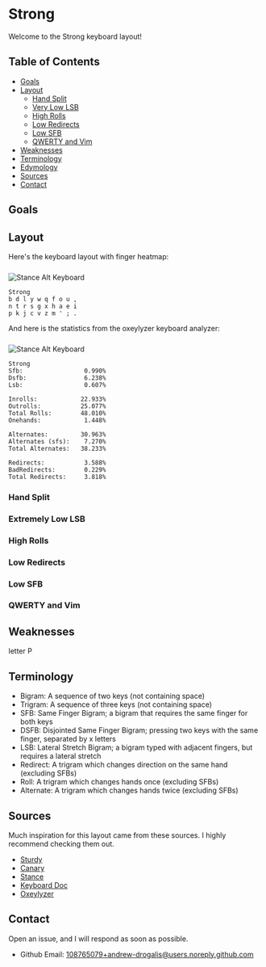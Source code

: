 
# Strong

Welcome to the Strong keyboard layout!

## Table of Contents

* [Goals](#Goals)
* [Layout](#Layout)
    * [Hand Split](#Hand-Split)
    * [Very Low LSB](#Very-Low-LSB)
    * [High Rolls](#High-Rolls)
    * [Low Redirects](#Low-Redirects)
    * [Low SFB](#Low-SFB)
    * [QWERTY and Vim](#QWERTY-and-Vim)
* [Weaknesses](#Weaknesses)
* [Terminology](#Terminology)
* [Edymology](#Edymology)
* [Sources](#Sources)
* [Contact](#Contact)

## Goals


## Layout

Here's the keyboard layout with finger heatmap:

<img src="https://raw.githubusercontent.com/andrew-drogalis/Stance/main/strong-layout.png" alt="Stance Alt Keyboard" style="padding-top: 10px;">

```
Strong
b d l y w q f o u ,
n t r s g x h a e i
p k j c v z m ' ; .
```

And here is the statistics from the oxeylyzer keyboard analyzer:

<img src="https://raw.githubusercontent.com/andrew-drogalis/Stance/main/strong-stats.png" alt="Stance Alt Keyboard" style="padding-top: 10px;">

```
Strong
Sfb:                 0.990%
Dsfb:                6.238%
Lsb:                 0.607% 

Inrolls:            22.933%
Outrolls:           25.077%
Total Rolls:        48.010%
Onehands:            1.448%

Alternates:         30.963%
Alternates (sfs):    7.270%  
Total Alternates:   38.233%

Redirects:           3.588%
BadRedirects:        0.229%
Total Redirects:     3.818%
```

### Hand Split

### Extremely Low LSB

### High Rolls

### Low Redirects

### Low SFB

### QWERTY and Vim

## Weaknesses

letter P

## Terminology

- Bigram: A sequence of two keys (not containing space)
- Trigram: A sequence of three keys (not containing space)
- SFB: Same Finger Bigram; a bigram that requires the same finger for both keys
- DSFB: Disjointed Same Finger Bigram; pressing two keys with the same finger, separated by x letters
- LSB: Lateral Stretch Bigram; a bigram typed with adjacent fingers, but requires a lateral stretch
- Redirect: A trigram which changes direction on the same hand (excluding SFBs)
- Roll: A trigram which changes hands once (excluding SFBs)
- Alternate: A trigram which changes hands twice (excluding SFBs)

## Sources

Much inspiration for this layout came from these sources. I highly recommend checking them out.

- [Sturdy](https://oxey.dev/sturdy/index.html)
- [Canary](https://github.com/Apsu/Canary)
- [Stance](https://github.com/andrew-drogalis/Stance)
- [Keyboard Doc](https://docs.google.com/document/d/1_a5Nzbkwyk1o0bvTctZrtgsee9jSP-6I0q3A0_9Mzm0/edit#heading=h.rnpdk4wy8guw)
- [Oxeylyzer](https://github.com/O-X-E-Y/oxeylyzer)

## Contact

Open an issue, and I will respond as soon as possible.

- Github Email: [108765079+andrew-drogalis@users.noreply.github.com](mailto:108765079+andrew-drogalis@users.noreply.github.com)
